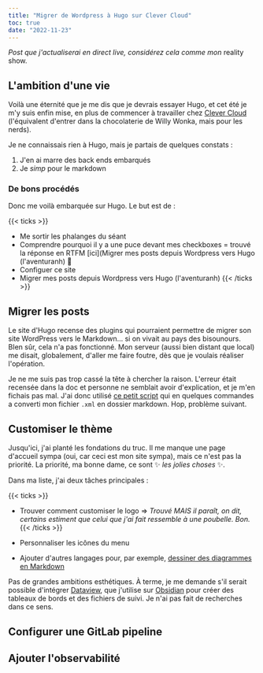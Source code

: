 ```yaml
---
title: "Migrer de Wordpress à Hugo sur Clever Cloud"
toc: true
date: "2022-11-23"
---
```


_Post que j'actualiserai en direct live, considérez cela comme mon_ reality show.

## L'ambition d'une vie

Voilà une éternité que je me dis que je devrais essayer Hugo, et cet été je m'y suis enfin mise, en plus de commencer à travailler chez [Clever Cloud](https://clever-cloud.com) (l'équivalent d'entrer dans la chocolaterie de Willy Wonka, mais pour les nerds). 

Je ne connaissais rien à Hugo, mais je partais de quelques constats :

1. J'en ai marre des back ends embarqués
2. Je _simp_ pour le markdown

### De bons procédés

Donc me voilà embarquée sur Hugo. Le but est de :

{{< ticks >}}

* Me sortir les phalanges du séant
* Comprendre pourquoi il y a une puce devant mes checkboxes = trouvé la réponse en RTFM [ici](Migrer mes posts depuis Wordpress vers Hugo (l'aventuranh) 🥲
* Configuer ce site
* Migrer mes posts depuis Wordpress vers Hugo (l'aventuranh)
{{< /ticks >}}

## Migrer les posts

Le site d'Hugo recense des plugins qui pourraient permettre de migrer son site WordPress vers le Markdown... si on vivait au pays des bisounours. BIen sûr, cela n'a pas fonctionné. Mon serveur (aussi bien distant que local) me disait, globalement, d'aller me faire foutre, dès que je voulais réaliser l'opération.

Je ne me suis pas trop cassé la tête à chercher la raison. L'erreur était recensée dans la doc et personne ne semblait avoir d'explication, et je m'en fichais pas mal. J'ai donc utilisé [ce petit script](https://github.com/lonekorean/wordpress-export-to-markdown) qui en quelques commandes a converti mon fichier `.xml` en dossier markdown. Hop, problème suivant.

## Customiser le thème

Jusqu'ici, j'ai planté les fondations du truc. Il me manque une page d'accueil sympa (oui, car ceci est mon site sympa), mais ce n'est pas la priorité. La priorité, ma bonne dame, ce sont :sparkles: _les jolies choses_ :sparkles:.

Dans ma liste, j'ai deux tâches principales :

{{< ticks >}}

* Trouver comment customiser le logo => _Trouvé MAIS il paraît, on dit, certains estiment que celui que j'ai fait ressemble à une poubelle. Bon._
{{< /ticks >}}

* Personnaliser les icônes du menu
* Ajouter d'autres langages pour, par exemple, [dessiner des diagrammes en Markdown](https://support.typora.io/Draw-Diagrams-With-Markdown/)

Pas de grandes ambitions esthétiques. À terme, je me demande s'il serait possible d'intégrer [Dataview](https://blacksmithgu.github.io/obsidian-dataview/), que j'utilise sur [Obsidian](https://obsidian.md) pour créer des tableaux de bords et des fichiers de suivi. Je n'ai pas fait de recherches dans ce sens. 

## Configurer une GitLab pipeline

## Ajouter l'observabilité
